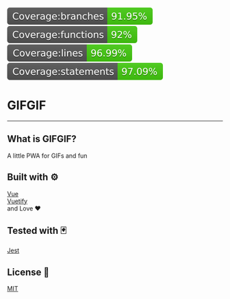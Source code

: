 [![Coverage:Branches](https://github.com/UweStolz/gifgif/blob/master/coverage/badge-branches.svg)](https://github.com/UweStolz/gifgif/blob/master/coverage/badge-statements.svg)
[![Coverage:Functions](https://github.com/UweStolz/gifgif/blob/master/coverage/badge-functions.svg)](https://github.com/UweStolz/gifgif/blob/master/coverage/badge-statements.svg)
[![Coverage:Lines](https://github.com/UweStolz/gifgif/blob/master/coverage/badge-lines.svg)](https://github.com/UweStolz/gifgif/blob/master/coverage/badge-statements.svg)
[![Coverage:Statements](https://github.com/UweStolz/gifgif/blob/master/coverage/badge-statements.svg)](https://github.com/UweStolz/gifgif/blob/master/coverage/badge-statements.svg)
# GIFGIF

---

## What is GIFGIF?

A little PWA for GIFs and fun

## Built with ⚙️

 [Vue](https://vuejs.org/)  
 [Vuetify](https://vuetifyjs.com/en/)  
 and Love ❤️

## Tested with 🃏

[Jest](https://jestjs.io/)

## License 📜

[MIT](LICENSE.md)
